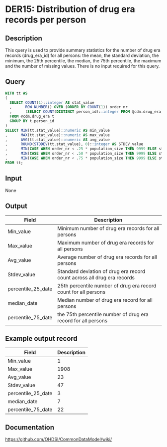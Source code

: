 <!---
Group:drug era
Name:DER15 Distribution of drug era records per person
Author:Patrick Ryan
CDM Version: 5.3
-->

# DER15: Distribution of drug era records per person

## Description
This query is used to provide summary statistics for the number of drug era records (drug_era_id) for all persons: the mean, the standard deviation, the minimum, the 25th percentile, the median, the 75th percentile, the maximum and the number of missing values. There is no input required for this query.

## Query
```sql
WITH tt AS
(
  SELECT COUNT(1)::integer AS stat_value
  ,      ROW_NUMBER() OVER (ORDER BY COUNT(1)) order_nr
  ,      (SELECT COUNT(DISTINCT person_id)::integer FROM @cdm.drug_era) AS population_size
  FROM @cdm.drug_era t
  GROUP BY t.person_id
)
SELECT MIN(tt.stat_value)::numeric AS min_value
,      MAX(tt.stat_value)::numeric AS max_value
,      AVG(tt.stat_value)::numeric AS avg_value
,      ROUND(STDDEV(tt.stat_value), 0)::integer AS STDEV_value
,      MIN(CASE WHEN order_nr < .25 * population_size THEN 9999 ELSE stat_value END)::numeric AS percentile_25
,      MIN(CASE WHEN order_nr < .50 * population_size THEN 9999 ELSE stat_value END)::numeric AS median_value
,      MIN(CASE WHEN order_nr < .75 * population_size THEN 9999 ELSE stat_value END)::numeric AS percentile_75
FROM tt;
```

## Input

None

## Output

|  Field |  Description |
| --- | --- |
| Min_value | Minimum number of drug era records for all persons |
| Max_value | Maximum number of drug era records for all persons |
| Avg_value | Average number of drug era records for all persons |
| Stdev_value | Standard deviation of drug era record count across all drug era records |
| percentile_25_date | 25th percentile number of drug era record count for all persons |
| median_date | Median number of drug era record for all persons |
| percentile_75_date | the 75th percentile number of drug era record for all persons |

## Example output record

|  Field |  Description |
| --- | --- |
| Min_value | 1 |
| Max_value | 1908 |
| Avg_value | 23 |
| Stdev_value | 47 |
| percentile_25_date | 3 |
| median_date | 7 |
| percentile_75_date | 22 |

## Documentation
https://github.com/OHDSI/CommonDataModel/wiki/

